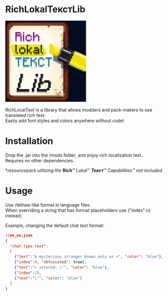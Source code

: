 # RichLokalТекстLib

![Logo](./media/richlocal256.png)

RichLocalText is a library that allows modders and pack-makers to use translated rich text.  
Easily add font styles and colors anywhere without code! 

# Installation
Drop the .jar into the /mods folder, and enjoy rich localization text.  
Requires no other dependencies.

\*_resourcepack utilizing the_ **Rich**™ Lokal™ ***Текст***™ _Capabilities™ not included._

# Usage
Use /tellraw-like format in language files.  
When overriding a string that has format placeholders use {"index":n} instead;

Example, changing the default chat text format:
```json
//en_us.json
{
  "chat.type.text": 
  [
    {"text":"A mysterious stranger known only as <", "color": "blue"},
    {"index":0, "obfuscated": true},
    {"text":"> uttered: \"", "color": "blue"},
    {"index":1},
    {"text":"\"", "color": "blue"}
  ]
}
```
